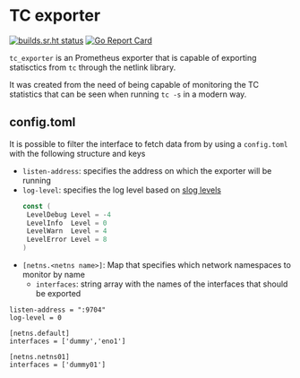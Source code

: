 # TC exporter

[![builds.sr.ht status](https://builds.sr.ht/~fbegyn/tc_exporter.svg)](https://builds.sr.ht/~fbegyn/tc_exporter?) [![Go Report Card](https://goreportcard.com/badge/github.com/fbegyn/tc_exporter)](https://goreportcard.com/report/github.com/fbegyn/tc_exporter)

`tc_exporter` is an Prometheus exporter that is capable of exporting statisctics from `tc`
through the netlink library.

It was created from the need of being capable of monitoring the TC statistics that can be seen when
running `tc -s` in a modern way.

## config.toml

It is possible to filter the interface to fetch data from by using a `config.toml` with the following
structure and keys

* `listen-address`: specifies the address on which the exporter will be running
* `log-level`: specifies the log level based on [slog levels](https://pkg.go.dev/log/slog#Level)
   ```go
   const (
	LevelDebug Level = -4
	LevelInfo  Level = 0
	LevelWarn  Level = 4
	LevelError Level = 8
   )
   ```
* `[netns.<netns name>]`: Map that specifies which network namespaces to monitor by name
  * `interfaces`: string array with the names of the interfaces that should be exported

```
listen-address = ":9704"
log-level = 0

[netns.default]
interfaces = ['dummy','eno1']

[netns.netns01]
interfaces = ['dummy01']
```
